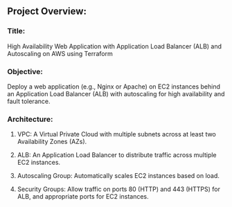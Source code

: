## Project Overview:

### Title: 

High Availability Web Application with Application Load Balancer (ALB) and Autoscaling on AWS using Terraform

### Objective:

Deploy a web application (e.g., Nginx or Apache) on EC2 instances behind an Application Load Balancer (ALB) with autoscaling for high availability and fault tolerance.

### Architecture:

1. VPC: A Virtual Private Cloud with multiple subnets across at    least two Availability Zones (AZs).
    
2. ALB: An Application Load Balancer to distribute traffic across multiple EC2 instances.
    
3. Autoscaling Group: Automatically scales EC2 instances based on load.
    
4. Security Groups: Allow traffic on ports 80 (HTTP) and 443 (HTTPS) for ALB, and appropriate ports for EC2 instances.